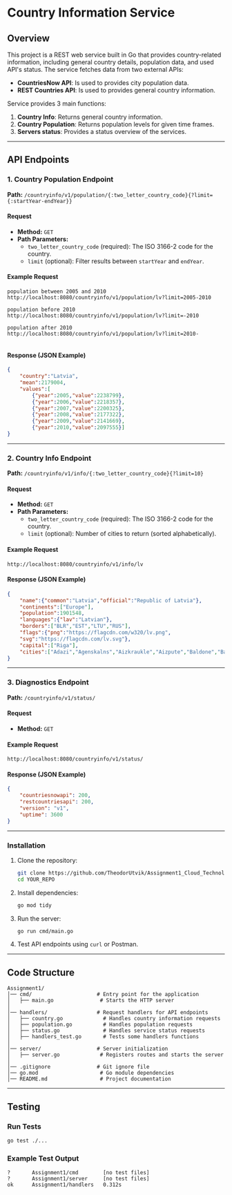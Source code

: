 # Country Information Service

## Overview
This project is a REST web service built in Go that provides country-related information, including general country details, population data, and used API's status. The service fetches data from two external APIs:
- **CountriesNow API**: Is used to provides city population data.
- **REST Countries API**: Is used to provides general country information.

Service provides 3 main functions:
1. **Country Info**: Returns general country information.
2. **Country Population**: Returns population levels for given time frames.
3. **Servers status**: Provides a status overview of the services.

---

## API Endpoints

### 1. Country Population Endpoint
**Path:** `/countryinfo/v1/population/{:two_letter_country_code}{?limit={:startYear-endYear}}`

#### Request
- **Method:** `GET`
- **Path Parameters:**
  - `two_letter_country_code` (required): The ISO 3166-2 code for the country.
  - `limit` (optional): Filter results between `startYear` and `endYear`.

#### Example Request
```
population between 2005 and 2010
http://localhost:8080/countryinfo/v1/population/lv?limit=2005-2010

population before 2010
http://localhost:8080/countryinfo/v1/population/lv?limit=-2010

population after 2010
http://localhost:8080/countryinfo/v1/population/lv?limit=2010-


```

#### Response (JSON Example)
```json
{
    "country":"Latvia",
    "mean":2179004,
    "values":[
        {"year":2005,"value":2238799},
        {"year":2006,"value":2218357},
        {"year":2007,"value":2200325},
        {"year":2008,"value":2177322},
        {"year":2009,"value":2141669},
        {"year":2010,"value":2097555}]
}
```

---


### 2. Country Info Endpoint

**Path:** `/countryinfo/v1/info/{:two_letter_country_code}{?limit=10}`

#### Request
- **Method:** `GET`
- **Path Parameters:**
  - `two_letter_country_code` (required): The ISO 3166-2 code for the country.
  - `limit` (optional): Number of cities to return (sorted alphabetically).

#### Example Request
```
http://localhost:8080/countryinfo/v1/info/lv
```

#### Response (JSON Example)
```json
{
    "name":{"common":"Latvia","official":"Republic of Latvia"},
    "continents":["Europe"],
    "population":1901548,
    "languages":{"lav":"Latvian"},
    "borders":["BLR","EST","LTU","RUS"],
    "flags":{"png":"https://flagcdn.com/w320/lv.png",
    "svg":"https://flagcdn.com/lv.svg"},
    "capital":["Riga"],
    "cities":["Adazi","Agenskalns","Aizkraukle","Aizpute","Baldone","Balvi","Bauska","Brankas","Carnikava","Centrs"]
}
```

---


### 3. Diagnostics Endpoint
**Path:** `/countryinfo/v1/status/`

#### Request
- **Method:** `GET`

#### Example Request
```
http://localhost:8080/countryinfo/v1/status/
```

#### Response (JSON Example)
```json
{
    "countriesnowapi": 200,
    "restcountriesapi": 200,
    "version": "v1",
    "uptime": 3600
}
```

---


### Installation
1. Clone the repository:
   ```sh
   git clone https://github.com/TheodorUtvik/Assignment1_Cloud_Technologies.git
   cd YOUR_REPO
   ```
2. Install dependencies:
   ```sh
   go mod tidy
   ```
3. Run the server:
   ```sh
   go run cmd/main.go
   ```
4. Test API endpoints using `curl` or Postman.

---

## Code Structure
```
Assignment1/
│── cmd/                     # Entry point for the application
│   ├── main.go               # Starts the HTTP server
│
│── handlers/                # Request handlers for API endpoints
│   ├── country.go             # Handles country information requests
│   ├── population.go          # Handles population requests
│   ├── status.go              # Handles service status requests
│   ├── handlers_test.go       # Tests some handlers functions
│
│── server/                  # Server initialization
│   ├── server.go             # Registers routes and starts the server
│
│── .gitignore               # Git ignore file
│── go.mod                    # Go module dependencies
│── README.md                 # Project documentation
```

---

## Testing
### Run Tests
```sh
go test ./...
```

### Example Test Output
```
?       Assignment1/cmd        [no test files]
?       Assignment1/server     [no test files]
ok      Assignment1/handlers   0.312s
```

